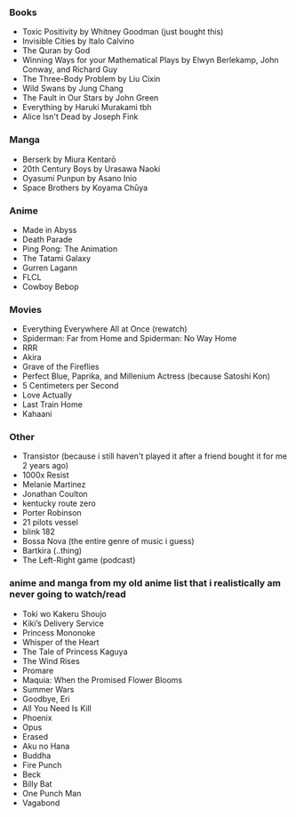 ### Books
- Toxic Positivity by Whitney Goodman (just bought this)
- Invisible Cities by Italo Calvino
- The Quran by God
- Winning Ways for your Mathematical Plays by Elwyn Berlekamp, John Conway, and Richard Guy
- The Three-Body Problem by Liu Cixin 
- Wild Swans by Jung Chang
- The Fault in Our Stars by John Green
- Everything by Haruki Murakami tbh
- Alice Isn't Dead by Joseph Fink

### Manga
- Berserk by Miura Kentarō
- 20th Century Boys by Urasawa Naoki
- Oyasumi Punpun by Asano Inio
- Space Brothers by Koyama Chūya

### Anime
- Made in Abyss
- Death Parade
- Ping Pong: The Animation
- The Tatami Galaxy
- Gurren Lagann
- FLCL
- Cowboy Bebop

### Movies
- Everything Everywhere All at Once (rewatch)
- Spiderman: Far from Home and Spiderman: No Way Home
- RRR
- Akira
- Grave of the Fireflies
- Perfect Blue, Paprika, and Millenium Actress (because Satoshi Kon)
- 5 Centimeters per Second
- Love Actually
- Last Train Home
- Kahaani

### Other
- Transistor (because i still haven't played it after a friend bought it for me 2 years ago)
- 1000x Resist
- Melanie Martinez 
- Jonathan Coulton
- kentucky route zero
- Porter Robinson
- 21 pilots vessel
- blink 182
- Bossa Nova (the entire genre of music i guess)
- Bartkira (..thing)
- The Left-Right game (podcast)

### anime and manga from my old anime list that i realistically am never going to watch/read
- Toki wo Kakeru Shoujo 
- Kiki’s Delivery Service
- Princess Mononoke
- Whisper of the Heart
- The Tale of Princess Kaguya
- The Wind Rises
- Promare
- Maquia: When the Promised Flower Blooms
- Summer Wars
- Goodbye, Eri
- All You Need Is Kill
- Phoenix
- Opus
- Erased
- Aku no Hana
- Buddha
- Fire Punch
- Beck
- Billy Bat
- One Punch Man
- Vagabond
